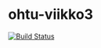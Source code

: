 # ohtu-viikko3
[![Build Status](https://travis-ci.org/raarh/ohtu-viikko3.svg?branch=master)](https://travis-ci.org/raarh/ohtu-viikko3)